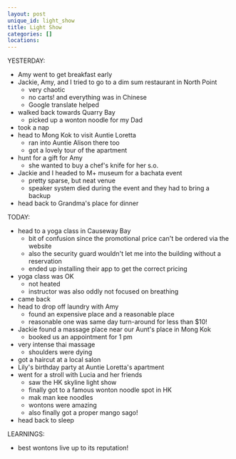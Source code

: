 ```yaml
---
layout: post
unique_id: light_show
title: Light Show
categories: []
locations: 
---
```


YESTERDAY:
* Amy went to get breakfast early
* Jackie, Amy, and I tried to go to a dim sum restaurant in North Point
  * very chaotic
  * no carts! and everything was in Chinese
  * Google translate helped
* walked back towards Quarry Bay
  * picked up a wonton noodle for my Dad
* took a nap
* head to Mong Kok to visit Auntie Loretta
  * ran into Auntie Alison there too
  * got a lovely tour of the apartment
* hunt for a gift for Amy
  * she wanted to buy a chef's knife for her s.o.
* Jackie and I headed to M+ museum for a bachata event
  * pretty sparse, but neat venue
  * speaker system died during the event and they had to bring a backup
* head back to Grandma's place for dinner

TODAY:
* head to a yoga class in Causeway Bay
  * bit of confusion since the promotional price can't be ordered via the website
  * also the security guard wouldn't let me into the building without a reservation
  * ended up installing their app to get the correct pricing
* yoga class was OK
  * not heated
  * instructor was also oddly not focused on breathing
* came back
* head to drop off laundry with Amy
  * found an expensive place and a reasonable place
  * reasonable one was same day turn-around for less than $10!
* Jackie found a massage place near our Aunt's place in Mong Kok
  * booked us an appointment for 1 pm
* very intense thai massage
  * shoulders were dying
* got a haircut at a local salon
* Lily's birthday party at Auntie Loretta's apartment
* went for a stroll with Lucia and her friends
  * saw the HK skyline light show
  * finally got to a famous wonton noodle spot in HK
  * mak man kee noodles
  * wontons were amazing
  * also finally got a proper mango sago!
* head back to sleep

LEARNINGS:
* best wontons live up to its reputation!
